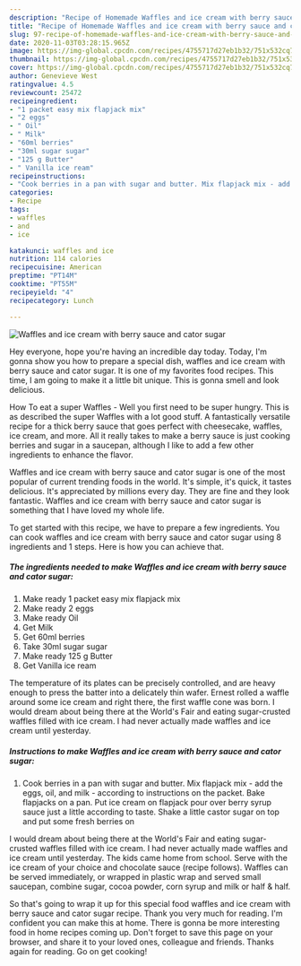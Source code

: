 ```yaml
---
description: "Recipe of Homemade Waffles and ice cream with berry sauce and cator sugar"
title: "Recipe of Homemade Waffles and ice cream with berry sauce and cator sugar"
slug: 97-recipe-of-homemade-waffles-and-ice-cream-with-berry-sauce-and-cator-sugar
date: 2020-11-03T03:28:15.965Z
image: https://img-global.cpcdn.com/recipes/4755717d27eb1b32/751x532cq70/waffles-and-ice-cream-with-berry-sauce-and-cator-sugar-recipe-main-photo.jpg
thumbnail: https://img-global.cpcdn.com/recipes/4755717d27eb1b32/751x532cq70/waffles-and-ice-cream-with-berry-sauce-and-cator-sugar-recipe-main-photo.jpg
cover: https://img-global.cpcdn.com/recipes/4755717d27eb1b32/751x532cq70/waffles-and-ice-cream-with-berry-sauce-and-cator-sugar-recipe-main-photo.jpg
author: Genevieve West
ratingvalue: 4.5
reviewcount: 25472
recipeingredient:
- "1 packet easy mix flapjack mix"
- "2 eggs"
- " Oil"
- " Milk"
- "60ml berries"
- "30ml sugar sugar"
- "125 g Butter"
- " Vanilla ice ream"
recipeinstructions:
- "Cook berries in a pan with sugar and butter. Mix flapjack mix - add the eggs, oil, and milk - according to instructions on the packet. Bake flapjacks on a pan. Put ice cream on flapjack pour over berry syrup sauce just a little according to taste. Shake a little castor sugar on top and put some fresh berries on"
categories:
- Recipe
tags:
- waffles
- and
- ice

katakunci: waffles and ice 
nutrition: 114 calories
recipecuisine: American
preptime: "PT14M"
cooktime: "PT55M"
recipeyield: "4"
recipecategory: Lunch

---
```



![Waffles and ice cream with berry sauce and cator sugar](https://img-global.cpcdn.com/recipes/4755717d27eb1b32/751x532cq70/waffles-and-ice-cream-with-berry-sauce-and-cator-sugar-recipe-main-photo.jpg)

Hey everyone, hope you're having an incredible day today. Today, I'm gonna show you how to prepare a special dish, waffles and ice cream with berry sauce and cator sugar. It is one of my favorites food recipes. This time, I am going to make it a little bit unique. This is gonna smell and look delicious.

How To eat a super Waffles - Well you first need to be super hungry. This is as described the super Waffles with a lot good stuff. A fantastically versatile recipe for a thick berry sauce that goes perfect with cheesecake, waffles, ice cream, and more. All it really takes to make a berry sauce is just cooking berries and sugar in a saucepan, although I like to add a few other ingredients to enhance the flavor.

Waffles and ice cream with berry sauce and cator sugar is one of the most popular of current trending foods in the world. It's simple, it's quick, it tastes delicious. It's appreciated by millions every day. They are fine and they look fantastic. Waffles and ice cream with berry sauce and cator sugar is something that I have loved my whole life.


To get started with this recipe, we have to prepare a few ingredients. You can cook waffles and ice cream with berry sauce and cator sugar using 8 ingredients and 1 steps. Here is how you can achieve that.

<!--inarticleads1-->

##### The ingredients needed to make Waffles and ice cream with berry sauce and cator sugar:

1. Make ready 1 packet easy mix flapjack mix
1. Make ready 2 eggs
1. Make ready  Oil
1. Get  Milk
1. Get 60ml berries
1. Take 30ml sugar sugar
1. Make ready 125 g Butter
1. Get  Vanilla ice ream


The temperature of its plates can be precisely controlled, and are heavy enough to press the batter into a delicately thin wafer. Ernest rolled a waffle around some ice cream and right there, the first waffle cone was born. I would dream about being there at the World&#39;s Fair and eating sugar-crusted waffles filled with ice cream. I had never actually made waffles and ice cream until yesterday. 

<!--inarticleads2-->

##### Instructions to make Waffles and ice cream with berry sauce and cator sugar:

1. Cook berries in a pan with sugar and butter. Mix flapjack mix - add the eggs, oil, and milk - according to instructions on the packet. Bake flapjacks on a pan. Put ice cream on flapjack pour over berry syrup sauce just a little according to taste. Shake a little castor sugar on top and put some fresh berries on


I would dream about being there at the World&#39;s Fair and eating sugar-crusted waffles filled with ice cream. I had never actually made waffles and ice cream until yesterday. The kids came home from school. Serve with the ice cream of your choice and chocolate sauce (recipe follows). Waffles can be served immediately, or wrapped in plastic wrap and served small saucepan, combine sugar, cocoa powder, corn syrup and milk or half &amp; half. 

So that's going to wrap it up for this special food waffles and ice cream with berry sauce and cator sugar recipe. Thank you very much for reading. I'm confident you can make this at home. There is gonna be more interesting food in home recipes coming up. Don't forget to save this page on your browser, and share it to your loved ones, colleague and friends. Thanks again for reading. Go on get cooking!
